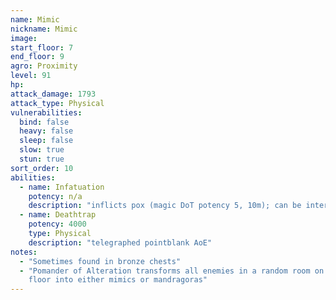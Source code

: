 ```yaml
---
name: Mimic
nickname: Mimic
image: 
start_floor: 7
end_floor: 9
agro: Proximity
level: 91
hp: 
attack_damage: 1793
attack_type: Physical
vulnerabilities:
  bind: false
  heavy: false
  sleep: false
  slow: true
  stun: true
sort_order: 10
abilities:
  - name: Infatuation
    potency: n/a
    description: "inflicts pox (magic DoT potency 5, 10m); can be interrupted"
  - name: Deathtrap
    potency: 4000
    type: Physical
    description: "telegraphed pointblank AoE"
notes:
  - "Sometimes found in bronze chests"
  - "Pomander of Alteration transforms all enemies in a random room on the next
    floor into either mimics or mandragoras"
---
```

